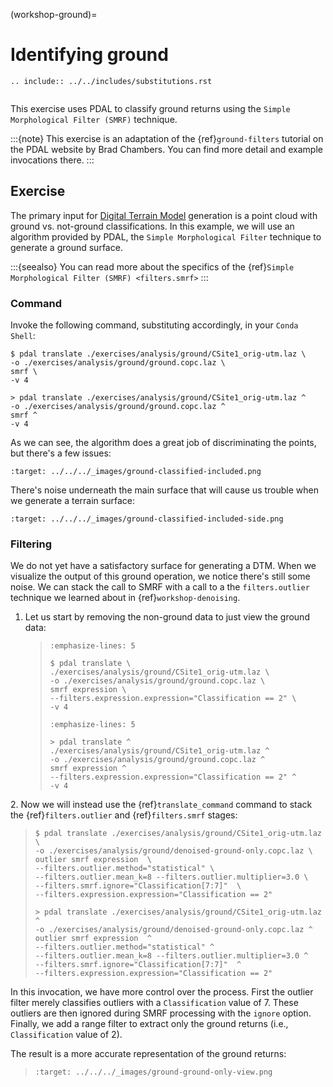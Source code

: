 (workshop-ground)=

# Identifying ground

```{eval-rst}
.. include:: ../../includes/substitutions.rst
```

```{index} ground, classification, filtering
```

This exercise uses PDAL to classify ground returns using the `Simple
Morphological Filter (SMRF)` technique.

:::{note}
This exercise is an adaptation of the {ref}`ground-filters` tutorial on the
PDAL website by Brad Chambers. You can find more detail and example
invocations there.
:::

## Exercise

The primary input for [Digital Terrain Model] generation is a point cloud with
ground vs. not-ground classifications. In this example, we will use an
algorithm provided by PDAL, the `Simple Morphological Filter` technique to
generate a ground surface.

:::{seealso}
You can read more about the specifics of the {ref}`Simple Morphological
Filter (SMRF) <filters.smrf>`
:::

### Command

Invoke the following command, substituting accordingly, in your `Conda Shell`:

```console
$ pdal translate ./exercises/analysis/ground/CSite1_orig-utm.laz \
-o ./exercises/analysis/ground/ground.copc.laz \
smrf \
-v 4
```

```doscon
> pdal translate ./exercises/analysis/ground/CSite1_orig-utm.laz ^
-o ./exercises/analysis/ground/ground.copc.laz ^
smrf ^
-v 4
```

As we can see, the algorithm does a great job of discriminating the points, but
there's a few issues:

```{image} ../../images/ground-classified-included.png
:target: ../../../_images/ground-classified-included.png
```

There's noise underneath the main surface that will cause us trouble when we
generate a terrain surface:

```{image} ../../images/ground-classified-included-side.png
:target: ../../../_images/ground-classified-included-side.png
```

### Filtering

We do not yet have a satisfactory surface for generating a DTM.  When we
visualize the output of this ground operation, we notice there's still some
noise. We can stack the call to SMRF with a call to a the `filters.outlier`
technique we learned about in {ref}`workshop-denoising`.

1. Let us start by removing the non-ground data to just view the ground data:

   > ```{code-block} console
   > :emphasize-lines: 5
   >
   > $ pdal translate \
   > ./exercises/analysis/ground/CSite1_orig-utm.laz \
   > -o ./exercises/analysis/ground/ground.copc.laz \
   > smrf expression \
   > --filters.expression.expression="Classification == 2" \
   > -v 4
   > ```
   >
   > ```{code-block} doscon
   > :emphasize-lines: 5
   >
   > > pdal translate ^
   > ./exercises/analysis/ground/CSite1_orig-utm.laz ^
   > -o ./exercises/analysis/ground/ground.copc.laz ^
   > smrf expression ^
   > --filters.expression.expression="Classification == 2" ^
   > -v 4
   > ```

2\. Now we will instead use the {ref}`translate_command` command to stack the
{ref}`filters.outlier` and {ref}`filters.smrf` stages:

> ```console
> $ pdal translate ./exercises/analysis/ground/CSite1_orig-utm.laz \
> -o ./exercises/analysis/ground/denoised-ground-only.copc.laz \
> outlier smrf expression  \
> --filters.outlier.method="statistical" \
> --filters.outlier.mean_k=8 --filters.outlier.multiplier=3.0 \
> --filters.smrf.ignore="Classification[7:7]"  \
> --filters.expression.expression="Classification == 2"
> ```
>
> ```doscon
> > pdal translate ./exercises/analysis/ground/CSite1_orig-utm.laz ^
> -o ./exercises/analysis/ground/denoised-ground-only.copc.laz ^
> outlier smrf expression  ^
> --filters.outlier.method="statistical" ^
> --filters.outlier.mean_k=8 --filters.outlier.multiplier=3.0 ^
> --filters.smrf.ignore="Classification[7:7]"  ^
> --filters.expression.expression="Classification == 2"
> ```

In this invocation, we have more control over the process. First the outlier
filter merely classifies outliers with a `Classification` value of 7. These
outliers are then ignored during SMRF processing with the `ignore` option.
Finally, we add a range filter to extract only the ground returns (i.e.,
`Classification` value of 2).

The result is a more accurate representation of the ground returns:

> ```{image} ../../images/ground-ground-only-view.png
> :target: ../../../_images/ground-ground-only-view.png
> ```

[digital terrain model]: https://en.wikipedia.org/wiki/Digital_elevation_model
